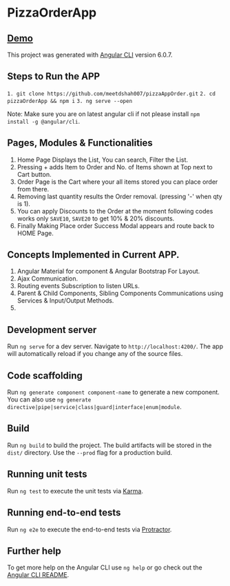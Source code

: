 # PizzaOrderApp  

## <a href="https://blissful-goldberg-1da1f9.netlify.com/" target="_blank">Demo</a>

This project was generated with [Angular CLI](https://github.com/angular/angular-cli) version 6.0.7.

## Steps to Run the APP

`1. git clone https://github.com/meetdshah007/pizzaAppOrder.git`
`2. cd pizzaOrderApp && npm i`
`3. ng serve --open`

Note: Make sure you are on latest angular cli if not please install `npm install -g @angular/cli`.

## Pages, Modules & Functionalities

1. Home Page Displays the List, You can search, Filter the List.
2. Pressing + adds Item to Order and No. of Items shown at Top next to Cart button.
3. Order Page is the Cart where your all items stored you can place order from there.
4. Removing last quantity results the Order removal. (pressing '-' when qty is 1).
5. You can apply Discounts to the Order at the moment following codes works only `SAVE10`, `SAVE20` to get 10% & 20% discounts.
6. Finally Making Place order Success Modal appears and route back to HOME Page.

## Concepts Implemented in Current APP.
1. Angular Material for component & Angular Bootstrap For Layout.
2. Ajax Communication.
3. Routing events Subscription to listen URLs.
4. Parent & Child Components, Sibling Components Communications using Services & Input/Output Methods.
5. 


## Development server

Run `ng serve` for a dev server. Navigate to `http://localhost:4200/`. The app will automatically reload if you change any of the source files.

## Code scaffolding

Run `ng generate component component-name` to generate a new component. You can also use `ng generate directive|pipe|service|class|guard|interface|enum|module`.

## Build

Run `ng build` to build the project. The build artifacts will be stored in the `dist/` directory. Use the `--prod` flag for a production build.

## Running unit tests

Run `ng test` to execute the unit tests via [Karma](https://karma-runner.github.io).

## Running end-to-end tests

Run `ng e2e` to execute the end-to-end tests via [Protractor](http://www.protractortest.org/).

## Further help

To get more help on the Angular CLI use `ng help` or go check out the [Angular CLI README](https://github.com/angular/angular-cli/blob/master/README.md).
